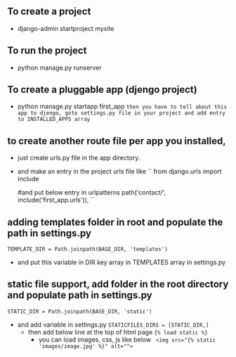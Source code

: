 ## To create a project
- django-admin startproject mysite

## To run the project
- python manage.py runserver

## To create a pluggable app (djengo project)
- python manage.py startapp first_app
``then you have to tell about this app to djengo, goto settings.py file in your project and add entry to INSTALLED_APPS array``
  
## to create another route file per app you installed, 
- just create urls.py file in the app directory.
- and make an entry in the project urls file like
``
  from django.urls import include
  
    #and put below entry in urlpatterns
  path('contact/', include('first_app.urls')),
  ``
  
## adding templates folder in root and populate the path in settings.py 
``TEMPLATE_DIR = Path.joinpath(BASE_DIR, 'templates')``
- and put this variable in DIR key array in TEMPLATES array in settings.py

## static file support, add folder in the root directory and populate path in settings.py
``STATIC_DIR = Path.joinpath(BASE_DIR, 'static')``
- and add variable in settings.py
``STATICFILES_DIRS = [STATIC_DIR,]``
  - then add below line at the top of html page
    ``{% load static %}``
    - you can load images, css, js like below
    `` <img src="{% static 'images/image.jpg' %}" alt="">``